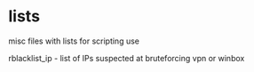 # lists
misc files with lists for scripting use

rblacklist_ip - list of IPs suspected at bruteforcing vpn or winbox
